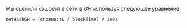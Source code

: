 

Мы оценили хэшрейт в сети в *GH* используя следующее уравнение.

```
netHashGH = (сложность / blockTime) / 1e9;
```
